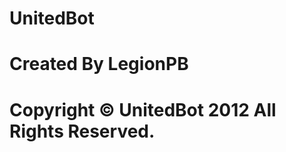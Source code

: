 UnitedBot
=========
Created By LegionPB
=========
Copyright © UnitedBot 2012 All Rights Reserved.
=========